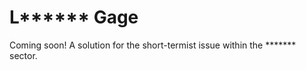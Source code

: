 # L\*\*\*\*\*\* Gage

Coming soon! A solution for the short-termist issue within the \*\*\*\*\*\*\* sector.
